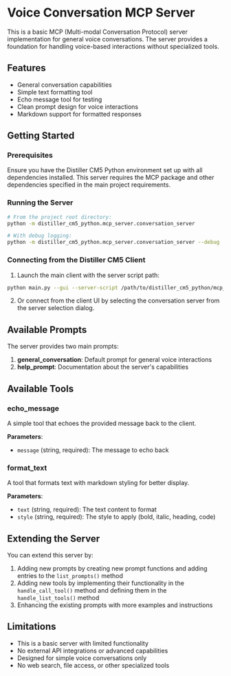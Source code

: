 # Voice Conversation MCP Server

This is a basic MCP (Multi-modal Conversation Protocol) server implementation for general voice conversations. The server provides a foundation for handling voice-based interactions without specialized tools.

## Features

- General conversation capabilities
- Simple text formatting tool
- Echo message tool for testing
- Clean prompt design for voice interactions
- Markdown support for formatted responses

## Getting Started

### Prerequisites

Ensure you have the Distiller CM5 Python environment set up with all dependencies installed. This server requires the MCP package and other dependencies specified in the main project requirements.

### Running the Server

```bash
# From the project root directory:
python -m distiller_cm5_python.mcp_server.conversation_server

# With debug logging:
python -m distiller_cm5_python.mcp_server.conversation_server --debug
```

### Connecting from the Distiller CM5 Client

1. Launch the main client with the server script path:

```bash
python main.py --gui --server-script /path/to/distiller_cm5_python/mcp_server/conversation_server.py
```

2. Or connect from the client UI by selecting the conversation server from the server selection dialog.

## Available Prompts

The server provides two main prompts:

1. **general_conversation**: Default prompt for general voice interactions
2. **help_prompt**: Documentation about the server's capabilities

## Available Tools

### echo_message

A simple tool that echoes the provided message back to the client.

**Parameters**:
- `message` (string, required): The message to echo back

### format_text

A tool that formats text with markdown styling for better display.

**Parameters**:
- `text` (string, required): The text content to format
- `style` (string, required): The style to apply (bold, italic, heading, code)

## Extending the Server

You can extend this server by:

1. Adding new prompts by creating new prompt functions and adding entries to the `list_prompts()` method
2. Adding new tools by implementing their functionality in the `handle_call_tool()` method and defining them in the `handle_list_tools()` method
3. Enhancing the existing prompts with more examples and instructions

## Limitations

- This is a basic server with limited functionality
- No external API integrations or advanced capabilities
- Designed for simple voice conversations only
- No web search, file access, or other specialized tools

